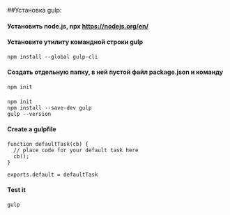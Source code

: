 ﻿##Установка gulp:
#### Установить node.js, npx https://nodejs.org/en/
#### Установите утилиту командной строки gulp 
	npm install --global gulp-cli
#### Создать отдельную папку, в ней пустой файл package.json и команду
	npm init
####
	npm init
	npm install --save-dev gulp
	gulp --version
#### Create a gulpfile
	function defaultTask(cb) {
	  // place code for your default task here
	  cb();
	}

	exports.default = defaultTask
#### Test it
	gulp
	
